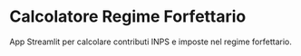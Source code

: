 # Calcolatore Regime Forfettario

App Streamlit per calcolare contributi INPS e imposte nel regime forfettario.
